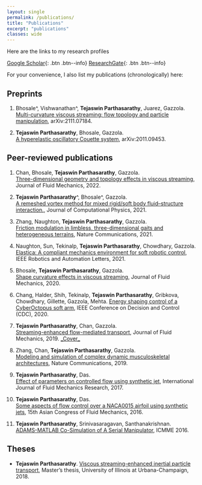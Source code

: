```yaml
---
layout: single
permalink: /publications/
title: "Publications"
excerpt: "publications"
classes: wide
---
```


Here are the links to my research profiles

[Google Scholar](https://scholar.google.co.in/citations?user=ePMgfJ8AAAAJ&hl=en){: .btn .btn--info}
[ResearchGate](https://www.researchgate.net/profile/Tejaswin-Parthasarathy){: .btn .btn--info}

For your convenience, I also list my publications (chronologically) here:

## Preprints

1. Bhosale^, Vishwanathan^,  **Tejaswin Parthasarathy**, Juarez, Gazzola.<br>
[Multi-curvature viscous streaming: flow topology and particle manipulation](http://mattia-lab.com/wp-content/uploads/2021/11/yb_gv_tp_gJ_gm_2021.pdf), arXiv:2111.07184.

2. **Tejaswin Parthasarathy**, Bhosale, Gazzola.<br>
[A hyperelastic oscillatory Couette system](http://mattia-lab.com/wp-content/uploads/2021/12/tp_yb_mg_2021.pdf), arXiv:2011.09453.

## Peer-reviewed publications

1. Chan, Bhosale, **Tejaswin Parthasarathy**, Gazzola.<br>
[Three-dimensional geometry and topology effects in viscous streaming](https://mattia-lab.com/wp-content/uploads/2022/01/fkc_yb_tp_mg_2022.pdf), Journal of Fluid Mechanics, 2022.

2. **Tejaswin Parthasarathy**^, Bhosale^, Gazzola.<br>
[A remeshed vortex method for mixed rigid/soft body fluid–structure interaction.](http://mattia-lab.com/wp-content/uploads/2021/07/yb_tp_mg_JCP_2021.pdf), Journal of Computational Physics, 2021.

3. Zhang, Naughton, **Tejaswin Parthasarathy**, Gazzola.<br>
[Friction modulation in limbless, three-dimensional gaits and heterogeneous terrains](http://mattia-lab.com/wp-content/uploads/2021/10/xz_nn_tp_mg_2021.pdf), Nature Communications, 2021.

4. Naughton, Sun, Tekinalp, **Tejaswin Parthasarathy**, Chowdhary, Gazzola.<br>
[Elastica: A compliant mechanics environment for soft robotic control](http://mattia-lab.com/wp-content/uploads/2021/04/nn_js_at_tp_gc_mg_2021.pdf), IEEE Robotics and Automation Letters, 2021.

5. Bhosale, **Tejaswin Parthasarathy**, Gazzola.<br>
[Shape curvature effects in viscous streaming](http://mattia-lab.com/wp-content/uploads/2020/09/yb_tp_mg_2020.pdf), Journal of Fluid Mechanics, 2020.

6. Chang, Halder, Shih, Tekinalp, **Tejaswin Parthasarathy**, Gribkova, Chowdhary, Gillette, Gazzola, Mehta.
[Energy shaping control of a CyberOctopus soft arm](http://mattia-lab.com/wp-content/uploads/2021/02/hsg_uh_mg_pm_2020.pdf), IEEE Conference on Decision and Control (CDC), 2020.

7. **Tejaswin Parthasarathy**, Chan, Gazzola.<br>
[Streaming-enhanced flow-mediated transport](http://mattia-lab.com/wp-content/uploads/2019/09/TP_FKC_MG_JFM_2019.pdf), Journal of Fluid Mechanics, 2019. [\_Cover\_](http://mattia-lab.com/wp-content/uploads/2019/10/00221120_878.pdf)

8. Zhang, Chan, **Tejaswin Parthasarathy**, Gazzola.<br>
[Modeling and simulation of complex dynamic musculoskeletal architectures](http://mattia-lab.com/wp-content/uploads/2019/11/xz_fkc_tp_mg_2019.pdf), Nature Communications, 2019.

9. **Tejaswin Parthasarathy**, Das.<br>
[Effect of parameters on controlled flow using synthetic jet](/assets/docs/ijfmr_paper.pdf), International Journal of Fluid Mechanics Research, 2017.

10. **Tejaswin Parthasarathy**, Das.<br>
[Some aspects of flow control over a NACA0015 airfoil using synthetic jets](https://iopscience.iop.org/article/10.1088/1742-6596/822/1/012009), 15th Asian Congress of Fluid Mechanics, 2016.

11. **Tejaswin Parthasarathy**, Srinivasaragavan, Santhanakrishnan.<br>
[ADAMS-MATLAB Co-Simulation of A Serial Manipulator](https://doi.org/10.1051/matecconf/20179508002), ICMME 2016.

## Theses

- **Tejaswin Parthasarathy**.
[Viscous streaming-enhanced inertial particle transport](http://hdl.handle.net/2142/102963), Master’s thesis, University of Illinois at Urbana-Champaign, 2018.
